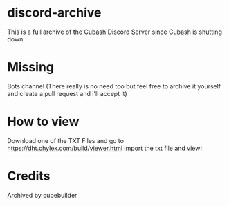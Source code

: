 # discord-archive
This is a full archive of the Cubash Discord Server since Cubash is shutting down.
# Missing
Bots channel (There really is no need too but feel free to archive it yourself and create a pull request and i'll accept it)
# How to view
Download one of the TXT Files and go to https://dht.chylex.com/build/viewer.html import the txt file and view!
# Credits
Archived by cubebuilder
